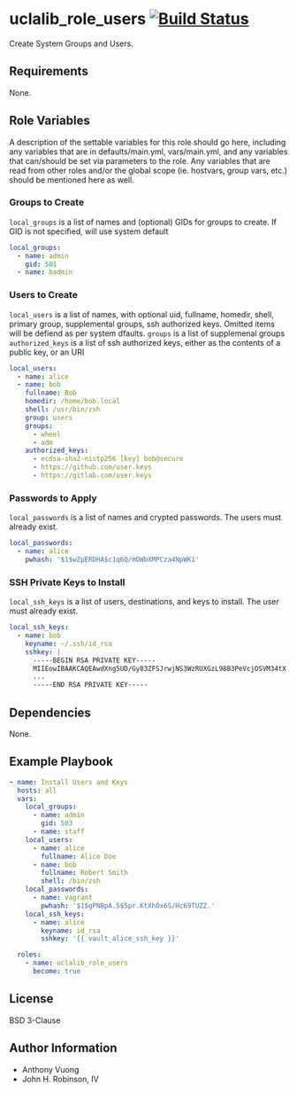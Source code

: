 uclalib_role_users [![Build Status](https://travis-ci.org/UCLALibrary/uclalib_role_users.svg?branch=master)](https://travis-ci.org/UCLALibrary/uclalib_role_users)
=========

Create System Groups and Users.

Requirements
------------

None.

Role Variables
--------------

A description of the settable variables for this role should go here, including any variables that are in defaults/main.yml, vars/main.yml, and any variables that can/should be set via parameters to the role. Any variables that are read from other roles and/or the global scope (ie. hostvars, group vars, etc.) should be mentioned here as well.

### Groups to Create
`local_groups` is a list of names and (optional) GIDs for groups to create. If GID is not specified, will use system default
```yaml
local_groups:
  - name: admin
    gid: 501
  - name: badmin
```

### Users to Create
`local_users` is a list of names, with optional uid, fullname, homedir, shell, primary group, supplemental groups, ssh authorized keys. Omitted items will be defiend as per system dfaults.
`groups` is a list of supplemenal groups
`authorized_keys` is a list of ssh authorized keys, either as the contents of a public key, or an URI
```yaml
local_users:
  - name: alice
  - name: bob
    fullname: Bob
    homedir: /home/bob.local
    shell: /usr/bin/zsh
    group: users
    groups:
      - wheel
      - adm
    authorized_keys:
      - ecdsa-sha2-nistp256 [key] bob@secure
      - https://github.com/user.keys
      - https://gitlab.com/user.keys
```

### Passwords to Apply

`local_passwords` is a list of names and crypted passwords. The users must already exist.

```yaml
local_passwords:
  - name: alice
    pwhash: '$1$wZpERDHA$c1q6Q/mOWbXMPCza4NpWK1'
```

### SSH Private Keys to Install

`local_ssh_keys` is a list of users, destinations, and keys to install. The user must already exist.

```yaml
local_ssh_keys:
  - name: bob
    keyname: ~/.ssh/id_rsa
    sshkey: |
      -----BEGIN RSA PRIVATE KEY-----
      MIIEowIBAAKCAQEAwdXng5UD/Gy83ZFSJrwjNS3WzRUXGzL98B3PeVcjOSVM34tX
      ...
      -----END RSA PRIVATE KEY-----
```

Dependencies
------------

None.

Example Playbook
----------------

```yaml
- name: Install Users and Keys
  hosts: all
  vars:
    local_groups:
      - name: admin
        gid: 503
      - name: staff
    local_users:
      - name: alice
        fullname: Alice Doe
      - name: bob
        fullname: Robert Smith
        shell: /bin/zsh
    local_passwords:
      - name: vagrant
        pwhash: '$1$gPNBpA.5$5pr.KtXhOx6S/Hc69TUZZ.'
    local_ssh_keys:
      - name: alice
        keyname: id_rsa
        sshkey: '{{ vault_alice_ssh_key }}'

  roles:
    - name: uclalib_role_users
      become: true
```

License
-------

BSD 3-Clause

Author Information
------------------

- Anthony Vuong
- John H. Robinson, IV
